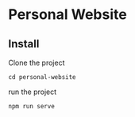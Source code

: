 # Personal Website


## Install
Clone the project

```git clone git@github.com:BrunoPoiano/personal-website.git
cd personal-website
```
run the project

```npm i 
npm run serve
```
